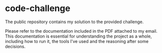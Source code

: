 # code-challenge
The public repository contains my solution to the provided challenge.  

Please refer to the documentation included in the PDF attached to my email. This documentation is essential for understanding the project as a whole, including how to run it, the tools I've used and the reasoning after some decisions.  
